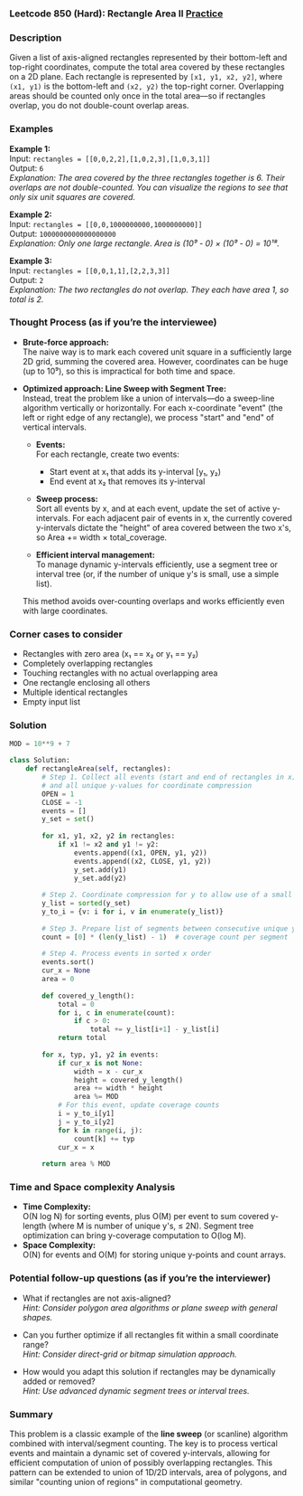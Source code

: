 ### Leetcode 850 (Hard): Rectangle Area II [Practice](https://leetcode.com/problems/rectangle-area-ii)

### Description  
Given a list of axis-aligned rectangles represented by their bottom-left and top-right coordinates, compute the total area covered by these rectangles on a 2D plane. Each rectangle is represented by `[x1, y1, x2, y2]`, where `(x1, y1)` is the bottom-left and `(x2, y2)` the top-right corner. Overlapping areas should be counted only once in the total area—so if rectangles overlap, you do not double-count overlap areas.

### Examples  

**Example 1:**  
Input: `rectangles = [[0,0,2,2],[1,0,2,3],[1,0,3,1]]`  
Output: `6`  
*Explanation: The area covered by the three rectangles together is 6. Their overlaps are not double-counted. You can visualize the regions to see that only six unit squares are covered.*

**Example 2:**  
Input: `rectangles = [[0,0,1000000000,1000000000]]`  
Output: `1000000000000000000`  
*Explanation: Only one large rectangle. Area is (10⁹ - 0) × (10⁹ - 0) = 10¹⁸.*

**Example 3:**  
Input: `rectangles = [[0,0,1,1],[2,2,3,3]]`  
Output: `2`  
*Explanation: The two rectangles do not overlap. They each have area 1, so total is 2.*

### Thought Process (as if you’re the interviewee)  
- **Brute-force approach:**  
  The naive way is to mark each covered unit square in a sufficiently large 2D grid, summing the covered area. However, coordinates can be huge (up to 10⁹), so this is impractical for both time and space.
  
- **Optimized approach: Line Sweep with Segment Tree:**  
  Instead, treat the problem like a union of intervals—do a sweep-line algorithm vertically or horizontally. For each x-coordinate "event" (the left or right edge of any rectangle), we process "start" and "end" of vertical intervals.

  - **Events:**  
    For each rectangle, create two events:
    - Start event at x₁ that adds its y-interval [y₁, y₂)
    - End event at x₂ that removes its y-interval

  - **Sweep process:**  
    Sort all events by x, and at each event, update the set of active y-intervals. For each adjacent pair of events in x, the currently covered y-intervals dictate the "height" of area covered between the two x's, so Area += width × total_coverage.

  - **Efficient interval management:**  
    To manage dynamic y-intervals efficiently, use a segment tree or interval tree (or, if the number of unique y's is small, use a simple list).

  This method avoids over-counting overlaps and works efficiently even with large coordinates.

### Corner cases to consider  
- Rectangles with zero area (x₁ == x₂ or y₁ == y₂)
- Completely overlapping rectangles
- Touching rectangles with no actual overlapping area
- One rectangle enclosing all others
- Multiple identical rectangles
- Empty input list

### Solution

```python
MOD = 10**9 + 7

class Solution:
    def rectangleArea(self, rectangles):
        # Step 1. Collect all events (start and end of rectangles in x)
        # and all unique y-values for coordinate compression
        OPEN = 1
        CLOSE = -1
        events = []
        y_set = set()
        
        for x1, y1, x2, y2 in rectangles:
            if x1 != x2 and y1 != y2:
                events.append((x1, OPEN, y1, y2))
                events.append((x2, CLOSE, y1, y2))
                y_set.add(y1)
                y_set.add(y2)
        
        # Step 2. Coordinate compression for y to allow use of a small segment tree
        y_list = sorted(y_set)
        y_to_i = {v: i for i, v in enumerate(y_list)}
        
        # Step 3. Prepare list of segments between consecutive unique y-values
        count = [0] * (len(y_list) - 1)  # coverage count per segment
        
        # Step 4. Process events in sorted x order
        events.sort()
        cur_x = None
        area = 0
        
        def covered_y_length():
            total = 0
            for i, c in enumerate(count):
                if c > 0:
                    total += y_list[i+1] - y_list[i]
            return total
        
        for x, typ, y1, y2 in events:
            if cur_x is not None:
                width = x - cur_x
                height = covered_y_length()
                area += width * height
                area %= MOD
            # For this event, update coverage counts
            i = y_to_i[y1]
            j = y_to_i[y2]
            for k in range(i, j):
                count[k] += typ
            cur_x = x
        
        return area % MOD
```

### Time and Space complexity Analysis  

- **Time Complexity:**  
  O(N log N) for sorting events, plus O(M) per event to sum covered y-length (where M is number of unique y's, ≤ 2N). Segment tree optimization can bring y-coverage computation to O(log M).
- **Space Complexity:**  
  O(N) for events and O(M) for storing unique y-points and count arrays.

### Potential follow-up questions (as if you’re the interviewer)  

- What if rectangles are not axis-aligned?  
  *Hint: Consider polygon area algorithms or plane sweep with general shapes.*

- Can you further optimize if all rectangles fit within a small coordinate range?  
  *Hint: Consider direct-grid or bitmap simulation approach.*

- How would you adapt this solution if rectangles may be dynamically added or removed?  
  *Hint: Use advanced dynamic segment trees or interval trees.*

### Summary
This problem is a classic example of the **line sweep** (or scanline) algorithm combined with interval/segment counting. The key is to process vertical events and maintain a dynamic set of covered y-intervals, allowing for efficient computation of union of possibly overlapping rectangles. This pattern can be extended to union of 1D/2D intervals, area of polygons, and similar "counting union of regions" in computational geometry.
